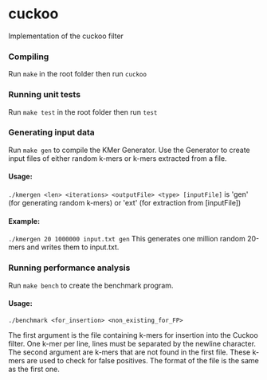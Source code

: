 # cuckoo
Implementation of the cuckoo filter


### Compiling

Run `make` in the root folder then run `cuckoo`

### Running unit tests

Run `make test` in the root folder then run `test`


### Generating input data

Run `make gen` to compile the KMer Generator.
Use the Generator to create input files of either random k-mers or k-mers extracted from a file.
#### Usage:
`./kmergen <len> <iterations> <outputFile> <type> [inputFile]`
<type> is 'gen' (for generating random k-mers) or 'ext' (for extraction from [inputFile])
  
#### Example:
`./kmergen 20 1000000 input.txt gen`
This generates one million random 20-mers and writes them to input.txt.


### Running performance analysis

Run `make bench` to create the benchmark program.
#### Usage:
`./benchmark <for_insertion> <non_existing_for_FP>`

The first argument is the file containing k-mers for insertion into the Cuckoo filter. One k-mer per line, lines must be separated by the newline character.
The second argument are k-mers that are not found in the first file. These k-mers are used to check for false positives. The format of the file is the same as the first one.
